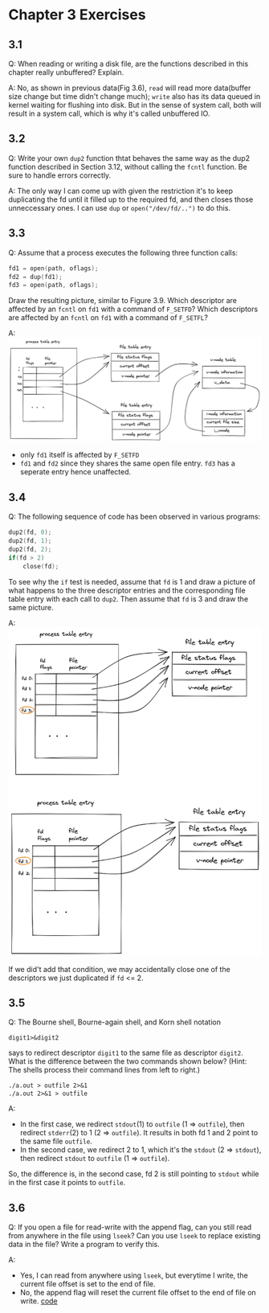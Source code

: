 # Chapter 3 Exercises

## 3.1
Q:
When reading or writing a disk file, are the functions described in this chapter really unbuffered? Explain.

A:
No, as shown in previous data(Fig 3.6), `read` will read more data(buffer size change but time didn't change much); `write` also has its data queued in kernel waiting for flushing into disk.
But in the sense of system call, both will result in a system call, which is why it's called unbuffered IO.

## 3.2
Q:
Write your own `dup2` function thtat behaves the same way as the dup2 function described in Section 3.12, without calling the `fcntl` function. Be sure to handle errors correctly.

A:
The only way I can come up with given the restriction it's to keep duplicating the fd until it filled up to the required fd, and then closes those unneccessary ones. I can use `dup` or `open("/dev/fd/..")` to do this.

## 3.3
Q:
Assume that a process executes the following three function calls:
```C
fd1 = open(path, oflags);
fd2 = dup(fd1);
fd3 = open(path, oflags);
```
Draw the resulting picture, similar to Figure 3.9. Which descriptor are affected by an `fcntl` on `fd1` with a command of `F_SETFD`? Which descriptors are affected by an `fcntl` on `fd1` with a command of `F_SETFL`?

A:
![](../img/apue-exercise3.3.png)
- only `fd1` itself is affected by `F_SETFD`
- `fd1` and `fd2` since they shares the same open file entry. `fd3` has a seperate entry hence unaffected.

## 3.4
Q:
The following sequence of code has been observed in various programs:
```C
dup2(fd, 0);
dup2(fd, 1);
dup2(fd, 2);
if(fd > 2)
    close(fd);
```
To see why the `if` test is needed, assume that `fd` is 1 and draw a picture of what happens to the three descriptor entries and the corresponding file table entry with each call to  `dup2`. Then assume that `fd` is 3 and draw the same picture.

A:
![](../img/apue-exercise3.4.png)

If we did't add that condition, we may accidentally close one of the descriptors we just duplicated if `fd` <= 2.

## 3.5
Q:
The Bourne shell, Bourne-again shell, and Korn shell notation
```shell
digit1>&digit2
```
says to redirect descriptor `digit1` to the same file as descriptor `digit2`. What is the difference between the two commands shown below? (Hint: The shells process their command lines from left to right.)
```shell
./a.out > outfile 2>&1
./a.out 2>&1 > outfile
```

A:
- In the first case, we redirect `stdout`(1) to `outfile` (1 => `outfile`), then redirect `stderr`(2) to 1 (2 => `outfile`). It results in both fd 1 and 2 point to the same file `outfile`.
- In the second case, we redirect 2 to 1, which it's the `stdout` (2 => `stdout`), then redirect `stdout` to `outfile` (1 => `outfile`).

So, the difference is, in the second case, fd 2 is still pointing to `stdout` while in the first case it points to `outfile`.


## 3.6
Q:
If you open a file for read-write with the append flag, can you still read from anywhere in the file using `lseek`? Can you use `lseek` to replace existing data in the file? Write a program to verify this.

A:
- Yes, I can read from anywhere using `lseek`, but everytime I write, the current file offset is set to the end of file.
- No, the append flag will reset the current file offset to the end of file on write.
[code](./exercise3.6p91.c)
